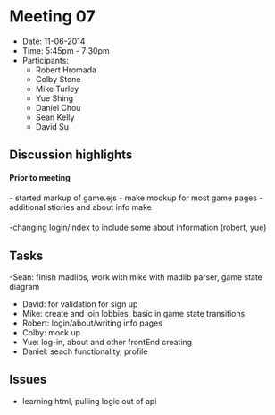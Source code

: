 # Meeting 07
- Date: 11-06-2014
- Time: 5:45pm - 7:30pm 
- Participants:
	- Robert Hromada
	- Colby Stone
	- Mike Turley
	- Yue Shing
	- Daniel Chou
	- Sean Kelly
	- David Su

## Discussion highlights

#### Prior to meeting
<p>
- started markup of game.ejs
- make mockup for most game pages
- additional stiories and about info make
</p>

####
-changing login/index to include some about information (robert, yue)

## Tasks
-Sean: finish madlibs, work with mike with madlib parser, game state diagram
- David: for validation for sign up
- Mike: create and join lobbies, basic in game state transitions
- Robert: login/about/writing info pages
- Colby: mock up
- Yue: log-in, about and other frontEnd creating
- Daniel: seach functionality, profile

## Issues
- learning html, pulling logic out of api
